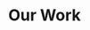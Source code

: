 ---
layout: work
title: Our Work
categories:
  - Architecture
  - Interior
  - Landscape
  - Research
---